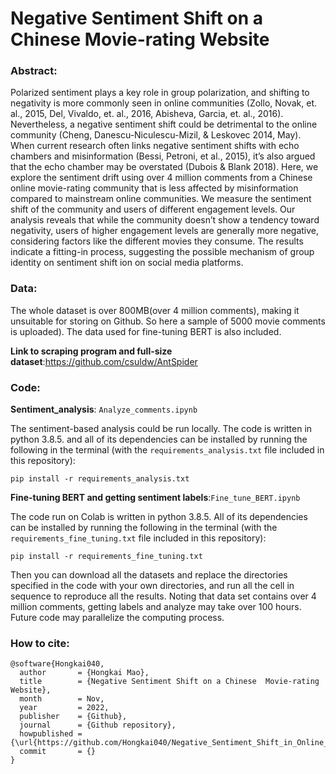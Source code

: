 # Negative Sentiment Shift on a Chinese  Movie-rating Website

### Abstract:

Polarized sentiment plays a key role in group polarization, and shifting to negativity is more commonly seen in online communities (Zollo, Novak, et. al., 2015, Del, Vivaldo, et. al., 2016, Abisheva, Garcia, et. al., 2016). Nevertheless, a negative sentiment shift could be detrimental to the online community (Cheng, Danescu-Niculescu-Mizil, & Leskovec 2014, May). When current research often links negative sentiment shifts with echo chambers and misinformation (Bessi, Petroni, et al., 2015), it’s also argued that the echo chamber may be overstated (Dubois & Blank 2018). Here, we explore the sentiment drift using over 4 million comments from a Chinese online movie-rating community that is less affected by misinformation compared to mainstream online communities. We measure the sentiment shift of the community and users of different engagement levels. Our analysis reveals that while the community doesn’t show a tendency toward negativity, users of higher engagement levels are generally more negative, considering factors like the different movies they consume. The results indicate a fitting-in process, suggesting the possible mechanism of group identity on sentiment shift ion on social media platforms.

### Data:

The whole dataset is over 800MB(over 4 million comments), making it unsuitable for storing on Github. So here a sample of 5000 movie comments is uploaded). The data used for fine-tuning BERT is also included. 

**Link to scraping program and full-size dataset**:https://github.com/csuldw/AntSpider

### Code:

**Sentiment_analysis**: `Analyze_comments.ipynb`

The sentiment-based analysis could be run locally. The code is written in python 3.8.5. and all of its dependencies can be installed by running the following in the terminal (with the `requirements_analysis.txt` file included in this repository):

```
pip install -r requirements_analysis.txt
```



**Fine-tuning BERT and getting sentiment labels**:`Fine_tune_BERT.ipynb`

The code run on Colab is written in python 3.8.5.  All of its dependencies can be installed by running the following in the terminal (with the `requirements_fine_tuning.txt` file included in this repository):

```
pip install -r requirements_fine_tuning.txt
```



Then you can download all the datasets and replace the directories specified in the code with your own directories, and run all the cell in sequence to reproduce all the results. Noting that data set contains over 4 million comments, getting labels and analyze may take over 100 hours. Future code may parallelize the computing process. 



### How to cite:

```
@software{Hongkai040,
  author       = {Hongkai Mao},
  title        = {Negative Sentiment Shift on a Chinese  Movie-rating Website},
  month        = Nov,
  year         = 2022,
  publisher    = {Github},
  journal      = {Github repository},
  howpublished = {\url{https://github.com/Hongkai040/Negative_Sentiment_Shift_in_Online_Community}},
  commit       = {}
}
```
